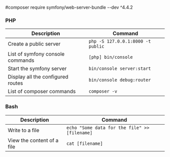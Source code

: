 #composer require symfony/web-server-bundle --dev ^4.4.2


### PHP
| Description                       | Command                           |
| --------------------------------- | --------------------------------- |
| Create a public server            | `php -S 127.0.0.1:8000 -t public` |
| List of symfony console commands  | `[php] bin/console`               |
| Start the symfony server          | `bin/console server:start`        |
| Display all the configured routes | `bin/console debug:router`        |
| List of composer commands         | `composer -v`                     |





### Bash
| Description                | Command                                       |
| -------------------------- | --------------------------------------------- |
| Write to a file            | `echo "Some data for the file" >> [filename]` |
| View the content of a file | `cat [filename]`                              |
